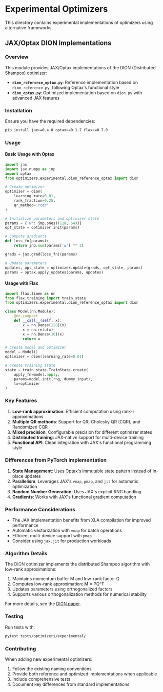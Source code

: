 # Experimental Optimizers

This directory contains experimental implementations of optimizers using alternative frameworks.

## JAX/Optax DION Implementations

### Overview

This module provides JAX/Optax implementations of the DION (Distributed Shampoo) optimizer:

- **`dion_reference_optax.py`**: Reference implementation based on `dion_reference.py`, following Optax's functional style
- **`dion_optax.py`**: Optimized implementation based on `dion.py` with advanced JAX features

### Installation

Ensure you have the required dependencies:

```bash
pip install jax>=0.4.0 optax>=0.1.7 flax>=0.7.0
```

### Usage

#### Basic Usage with Optax

```python
import jax
import jax.numpy as jnp
import optax
from optimizers.experimental.dion_reference_optax import dion

# Create optimizer
optimizer = dion(
    learning_rate=0.01,
    rank_fraction=0.25,
    qr_method='rcqr'
)

# Initialize parameters and optimizer state
params = {'w': jnp.ones((128, 64))}
opt_state = optimizer.init(params)

# Compute gradients
def loss_fn(params):
    return jnp.sum(params['w'] ** 2)

grads = jax.grad(loss_fn)(params)

# Update parameters
updates, opt_state = optimizer.update(grads, opt_state, params)
params = optax.apply_updates(params, updates)
```

#### Usage with Flax

```python
import flax.linen as nn
from flax.training import train_state
from optimizers.experimental.dion_reference_optax import dion

class Model(nn.Module):
    @nn.compact
    def __call__(self, x):
        x = nn.Dense(128)(x)
        x = nn.relu(x)
        x = nn.Dense(10)(x)
        return x

# Create model and optimizer
model = Model()
optimizer = dion(learning_rate=0.01)

# Create training state
state = train_state.TrainState.create(
    apply_fn=model.apply,
    params=model.init(rng, dummy_input),
    tx=optimizer
)
```

### Key Features

1. **Low-rank approximation**: Efficient computation using rank-r approximations
2. **Multiple QR methods**: Support for QR, Cholesky QR (CQR), and Randomized CQR
3. **Mixed precision**: Configurable precision for different optimizer states
4. **Distributed training**: JAX-native support for multi-device training
5. **Functional API**: Clean integration with JAX's functional programming style

### Differences from PyTorch Implementation

1. **State Management**: Uses Optax's immutable state pattern instead of in-place updates
2. **Parallelism**: Leverages JAX's `vmap`, `pmap`, and `jit` for automatic optimization
3. **Random Number Generation**: Uses JAX's explicit RNG handling
4. **Gradients**: Works with JAX's functional gradient computation

### Performance Considerations

- The JAX implementation benefits from XLA compilation for improved performance
- Automatic vectorization with `vmap` for batch operations
- Efficient multi-device support with `pmap`
- Consider using `jax.jit` for production workloads

### Algorithm Details

The DION optimizer implements the distributed Shampoo algorithm with low-rank approximations:

1. Maintains momentum buffer M and low-rank factor Q
2. Computes low-rank approximation: M ≈ PQ^T
3. Updates parameters using orthogonalized factors
4. Supports various orthogonalization methods for numerical stability

For more details, see the [DION paper](https://arxiv.org/abs/2504.05295).

### Testing

Run tests with:
```bash
pytest tests/optimizers/experimental/
```

### Contributing

When adding new experimental optimizers:
1. Follow the existing naming conventions
2. Provide both reference and optimized implementations when applicable
3. Include comprehensive tests
4. Document key differences from standard implementations